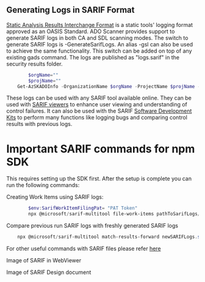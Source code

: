 ## Generating Logs in SARIF Format


[Static Analysis Results Interchange Format](https://sarifweb.azurewebsites.net/) is a static tools' logging format approved as an OASIS Standard. ADO Scanner provides support to generate SARIF logs in both CA and SDL scanning modes. The switch to generate SARIF logs is -GenerateSarifLogs. An alias -gsl can also be used to achieve the same functionality. This switch can be added on top of any existing gads command. The logs are published as "logs.sarif" in the security results folder.   

```PowerShell
        $orgName=""
        $projName=""
	Get-AzSKADOInfo -OrganizationName $orgName -ProjectName $projName -GenerateSarifLogs
```

These logs can be used with any SARIF tool available online. They can be used with [SARIF viewers](https://sarifweb.azurewebsites.net/#Viewers) to enhance user viewing and understanding of control failures. It can also be used with the SARIF [Software Development Kits](https://github.com/microsoft/sarif-sdk) to perform many functions like logging bugs and comparing control results with previous logs.

#  Important SARIF commands for npm SDK

This requires setting up the SDK first. After the setup is complete you can run the following commands:

Creating Work Items using SARIF logs: 
```PowerShell
        $env:SarifWorkItemFilingPat= "PAT Token"
        npx @microsoft/sarif-multitool file-work-items pathToSarifLogs/logs.sarif --host-uri https://dev.azure.com/OrgName/ProjName --split PerResult

```

Compare previous run SARIF logs with freshly generated SARIF logs
```PowerShell
    npx @microsoft/sarif-multitool match-results-forward newSARIFLogs.sarif -r oldSarifLogs.sarif -o ComparedLogsOutput.sarif
```

For other useful commands with SARIF files please refer [here](https://github.com/microsoft/sarif-sdk/blob/main/docs/multitool-usage.md)

Image of SARIF in WebViewer

Image of SARIF Design document